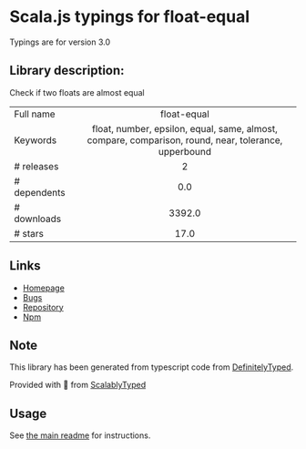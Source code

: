 
# Scala.js typings for float-equal

Typings are for version 3.0

## Library description:
Check if two floats are almost equal

|                    |                 |
| ------------------ | :-------------: |
| Full name          | float-equal |
| Keywords           | float, number, epsilon, equal, same, almost, compare, comparison, round, near, tolerance, upperbound |
| # releases         | 2 |
| # dependents       | 0.0 |
| # downloads        | 3392.0 |
| # stars            | 17.0 |

## Links
- [Homepage](https://github.com/sindresorhus/float-equal#readme)
- [Bugs](https://github.com/sindresorhus/float-equal/issues)
- [Repository](https://github.com/sindresorhus/float-equal)
- [Npm](https://www.npmjs.com/package/float-equal)
    


## Note
This library has been generated from typescript code from [DefinitelyTyped](https://definitelytyped.org).

Provided with :purple_heart: from [ScalablyTyped](https://github.com/oyvindberg/ScalablyTyped)

## Usage
See [the main readme](../../readme.md) for instructions.


